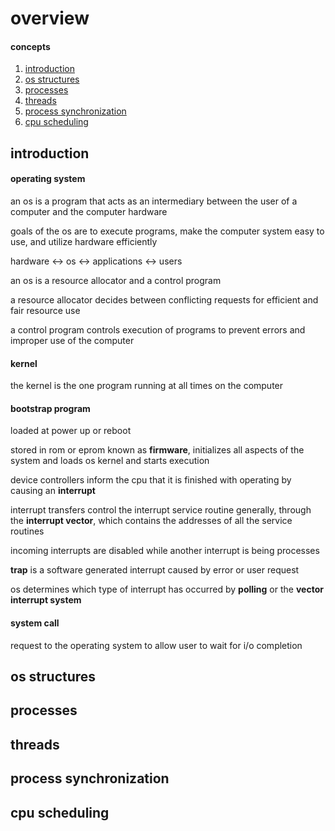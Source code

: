 #  overview

####  concepts

1.  [introduction](#introduction)  
2.  [os structures](#os-structures)  
3.  [processes](#processes)  
4.  [threads](#threads)  
5.  [process synchronization](#process-synchronization)  
6.  [cpu scheduling](#cpu-scheduling)  

##  introduction

####  operating system

an os is a program that acts as an intermediary between the user of a computer and the computer hardware

goals of the os are to execute programs, make the computer system easy to use, and utilize hardware efficiently

hardware $\leftrightarrow$ os $\leftrightarrow$ applications $\leftrightarrow$ users

an os is a resource allocator and a control program

a resource allocator decides between conflicting requests for efficient and fair resource use

a control program controls execution of programs to prevent errors and improper use of the computer

####  kernel

the kernel is the one program running at all times on the computer

####  bootstrap program

loaded at power up or reboot

stored in rom or eprom known as **firmware**, initializes all aspects of the system and loads os kernel and starts execution

device controllers inform the cpu that it is finished with operating by causing an **interrupt**

interrupt transfers control the interrupt service routine generally, through the **interrupt vector**, which contains the addresses of all the service routines

incoming interrupts are disabled while another interrupt is being processes

**trap** is a software generated interrupt caused by error or user request

os determines which type of interrupt has occurred by **polling** or the **vector interrupt system**

####  system call

request to the operating system to allow user to wait for i/o completion

##  os structures

##  processes

##  threads

##  process synchronization

##  cpu scheduling

